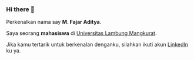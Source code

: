 ### Hi there 👋

Perkenalkan nama say **M. Fajar Aditya**.

Saya seorang **mahasiswa** di [Universitas Lambung Mangkurat](https://ulm.ac.id/id/).

Jika kamu tertarik untuk berkenalan denganku, silahkan ikuti akun [LinkedIn](https://www.linkedin.com/in/m-fajar-aditya-b44578231/) ku ya.
<!--
**mfajaraditya/mfajaraditya** is a ✨ _special_ ✨ repository because its `README.md` (this file) appears on your GitHub profile.

Here are some ideas to get you started:

- 🔭 I’m currently working on ...
- 🌱 I’m currently learning ...
- 👯 I’m looking to collaborate on ...
- 🤔 I’m looking for help with ...
- 💬 Ask me about ...
- 📫 How to reach me: ...
- 😄 Pronouns: ...
- ⚡ Fun fact: ...
-->
